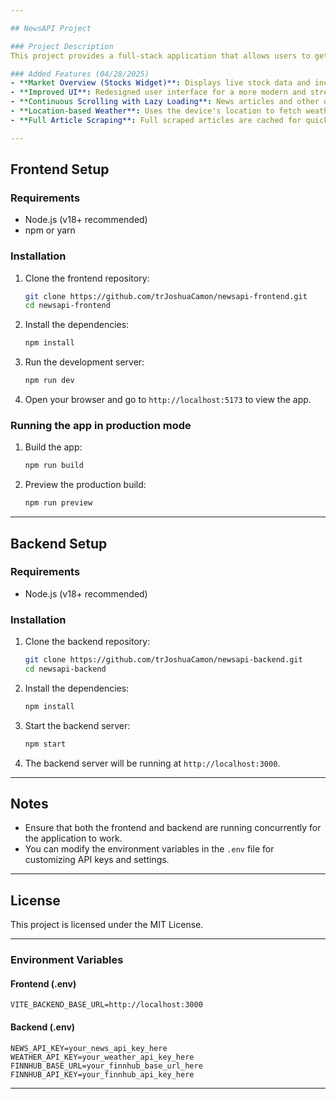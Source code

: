 ```yaml
---

## NewsAPI Project

### Project Description
This project provides a full-stack application that allows users to get real-time news, weather updates, stock market data, and zodiac horoscopes. The frontend is built using React, with the backend serving API data, including articles, weather, stock quotes, and more.

### Added Features (04/28/2025)
- **Market Overview (Stocks Widget)**: Displays live stock data and includes caching for better performance.
- **Improved UI**: Redesigned user interface for a more modern and streamlined experience.
- **Continuous Scrolling with Lazy Loading**: News articles and other data are fetched progressively as the user scrolls down, improving performance and user experience.
- **Location-based Weather**: Uses the device's location to fetch weather updates specific to that location.
- **Full Article Scraping**: Full scraped articles are cached for quick loading and repeated access.

---
```


## Frontend Setup

### Requirements

- Node.js (v18+ recommended)
- npm or yarn

### Installation

1. Clone the frontend repository:

   ```bash
   git clone https://github.com/trJoshuaCamon/newsapi-frontend.git
   cd newsapi-frontend
   ```

2. Install the dependencies:

   ```bash
   npm install
   ```

3. Run the development server:

   ```bash
   npm run dev
   ```

4. Open your browser and go to `http://localhost:5173` to view the app.

### Running the app in production mode

1. Build the app:

   ```bash
   npm run build
   ```

2. Preview the production build:
   ```bash
   npm run preview
   ```

---

## Backend Setup

### Requirements

- Node.js (v18+ recommended)

### Installation

1. Clone the backend repository:

   ```bash
   git clone https://github.com/trJoshuaCamon/newsapi-backend.git
   cd newsapi-backend
   ```

2. Install the dependencies:

   ```bash
   npm install
   ```

3. Start the backend server:

   ```bash
   npm start
   ```

4. The backend server will be running at `http://localhost:3000`.

---

## Notes

- Ensure that both the frontend and backend are running concurrently for the application to work.
- You can modify the environment variables in the `.env` file for customizing API keys and settings.

---

## License

This project is licensed under the MIT License.

---

### Environment Variables

#### Frontend (.env)

```
VITE_BACKEND_BASE_URL=http://localhost:3000
```

#### Backend (.env)

```
NEWS_API_KEY=your_news_api_key_here
WEATHER_API_KEY=your_weather_api_key_here
FINNHUB_BASE_URL=your_finnhub_base_url_here
FINNHUB_API_KEY=your_finnhub_api_key_here
```

---
